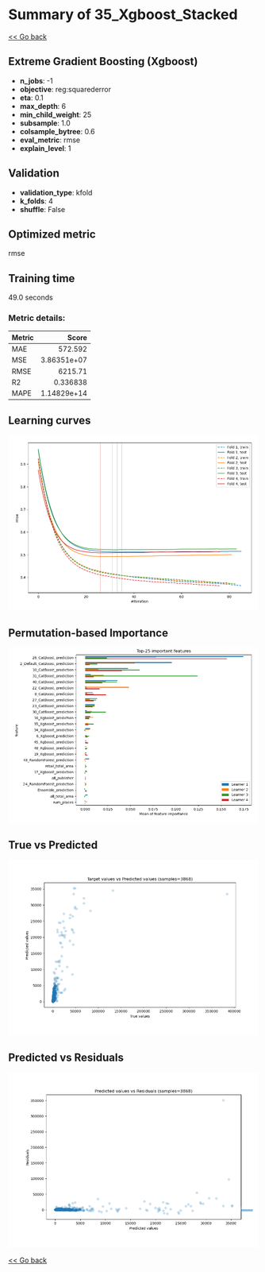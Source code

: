 # Summary of 35_Xgboost_Stacked

[<< Go back](../README.md)


## Extreme Gradient Boosting (Xgboost)
- **n_jobs**: -1
- **objective**: reg:squarederror
- **eta**: 0.1
- **max_depth**: 6
- **min_child_weight**: 25
- **subsample**: 1.0
- **colsample_bytree**: 0.6
- **eval_metric**: rmse
- **explain_level**: 1

## Validation
 - **validation_type**: kfold
 - **k_folds**: 4
 - **shuffle**: False

## Optimized metric
rmse

## Training time

49.0 seconds

### Metric details:
| Metric   |          Score |
|:---------|---------------:|
| MAE      |  572.592       |
| MSE      |    3.86351e+07 |
| RMSE     | 6215.71        |
| R2       |    0.336838    |
| MAPE     |    1.14829e+14 |



## Learning curves
![Learning curves](learning_curves.png)

## Permutation-based Importance
![Permutation-based Importance](permutation_importance.png)
## True vs Predicted

![True vs Predicted](true_vs_predicted.png)


## Predicted vs Residuals

![Predicted vs Residuals](predicted_vs_residuals.png)



[<< Go back](../README.md)
